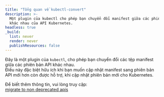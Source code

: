 ```yaml
---
title: "Tổng quan về kubectl-convert"
description: >-
  Một plugin của kubectl cho phép bạn chuyển đổi manifest giữa các phiên bản
  khác nhau của API Kubernetes.
headless: true
_build:
  list: never
  render: never
  publishResources: false
---
```


Đây là một plugin của `kubectl`, cho phép bạn chuyển đổi các tệp manifest giữa các phiên bản API khác nhau.  
Điều này đặc biệt hữu ích khi bạn muốn cập nhật manifest sang phiên bản API mới hơn còn được hỗ trợ, khi cập nhật phiên bản mới cho Kubernetes.

Để biết thêm thông tin, vui lòng truy cập:  
[migrate to non deprecated apis](/docs/reference/using-api/deprecation-guide/#migrate-to-non-deprecated-apis)